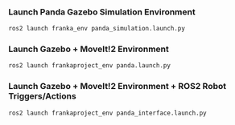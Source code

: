 ### Launch Panda Gazebo Simulation Environment

```sh
ros2 launch franka_env panda_simulation.launch.py
```

### Launch Gazebo + MoveIt!2 Environment

```sh
ros2 launch frankaproject_env panda.launch.py
```

### Launch Gazebo + MoveIt!2 Environment + ROS2 Robot Triggers/Actions

```sh
ros2 launch frankaproject_env panda_interface.launch.py
```
